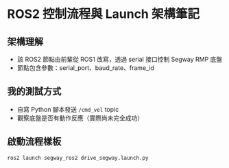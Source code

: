 # ROS2 控制流程與 Launch 架構筆記

## 架構理解
- 該 ROS2 節點由前輩從 ROS1 改寫，透過 serial 接口控制 Segway RMP 底盤
- 節點包含參數：serial_port、baud_rate、frame_id

## 我的測試方式
- 自寫 Python 腳本發送 `/cmd_vel` topic
- 觀察底盤是否有動作反應（實際尚未完全成功）

## 啟動流程樣板
```bash
ros2 launch segway_ros2 drive_segway.launch.py
```
